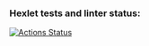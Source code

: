 ### Hexlet tests and linter status:
[![Actions Status](https://github.com/ducchie/php-phpunit-testing-project-75/workflows/hexlet-check/badge.svg)](https://github.com/ducchie/php-phpunit-testing-project-75/actions)